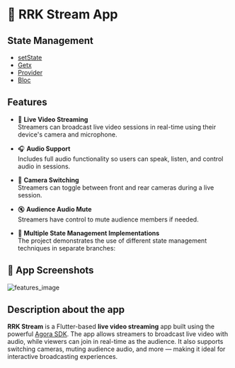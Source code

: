 # 📡 RRK Stream App
## State Management
- [setState](https://github.com/RRKawchar/live_streaming_demo/tree/setState)
- [Getx](https://github.com/RRKawchar/live_steam_main/tree/getxBranch)
- [Provider](https://github.com/RRKawchar/live_steam_main/tree/providerState)
- [Bloc](https://github.com/RRKawchar/live_steam_main/tree/blocState)

## Features

- 🎥 **Live Video Streaming**  
  Streamers can broadcast live video sessions in real-time using their device's camera and microphone.

- 🎧 **Audio Support**  
  Includes full audio functionality so users can speak, listen, and control audio in sessions.

- 🔄 **Camera Switching**  
  Streamers can toggle between front and rear cameras during a live session.

- 🔇 **Audience Audio Mute**  
  Streamers have control to mute audience members if needed.

- 🧠 **Multiple State Management Implementations**  
  The project demonstrates the use of different state management techniques in separate branches:
  
## 📱 App Screenshots
![features_image](https://github.com/user-attachments/assets/c49a7456-abda-47a4-82c4-64aa354f955b)

## Description about the app
**RRK Stream** is a Flutter-based **live video streaming** app built using the powerful [Agora SDK](https://www.agora.io/). 
The app allows streamers to broadcast live video with audio, while viewers can join in real-time as the audience.
It also supports switching cameras, muting audience audio, and more — making it ideal for interactive broadcasting experiences.
